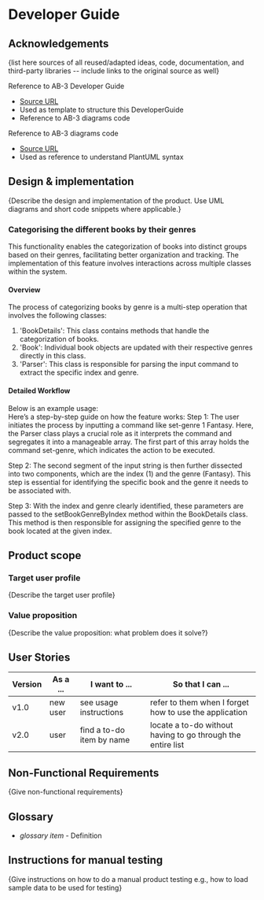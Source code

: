 # Developer Guide

## Acknowledgements

{list here sources of all reused/adapted ideas, code, documentation, and third-party libraries -- include links to the original source as well}

Reference to AB-3 Developer Guide
* [Source URL](https://se-education.org/addressbook-level3/DeveloperGuide.html#documentation-logging-testing-configuration-dev-ops)
* Used as template to structure this DeveloperGuide
* Reference to AB-3 diagrams code

Reference to AB-3 diagrams code
* [Source URL](https://github.com/se-edu/addressbook-level3/tree/master/docs/diagrams)
* Used as reference to understand PlantUML syntax


## Design & implementation

{Describe the design and implementation of the product. Use UML diagrams and short code snippets where applicable.}
### Categorising the different books by their genres
This functionality enables the categorization of books into distinct groups based on their genres, facilitating better 
organization and tracking. The implementation of this feature involves interactions across multiple classes within the 
system. 
#### Overview
The process of categorizing books by genre is a multi-step operation that involves the following classes:
1. 'BookDetails': This class contains methods that handle the categorization of books.
2. 'Book': Individual book objects are updated with their respective genres directly in this class.
3. 'Parser': This class is responsible for parsing the input command to extract the specific index and genre.

#### Detailed Workflow
Below is an example usage:  
Here’s a step-by-step guide on how the feature works:
Step 1: The user initiates the process by inputting a command like set-genre 1 Fantasy. Here, the Parser class plays a 
crucial role as it interprets the command and segregates it into a manageable array. The first part of this array holds 
the command set-genre, which indicates the action to be executed.

Step 2: The second segment of the input string is then further dissected into two components, which are the index (1) 
and the genre (Fantasy). This step is essential for identifying the specific book and the genre it needs to be 
associated with.

Step 3: With the index and genre clearly identified, these parameters are passed to the setBookGenreByIndex method 
within the BookDetails class. This method is then responsible for assigning the specified genre to the book located at 
the given index.



## Product scope
### Target user profile

{Describe the target user profile}

### Value proposition

{Describe the value proposition: what problem does it solve?}

## User Stories

|Version| As a ... | I want to ... | So that I can ...|
|--------|----------|---------------|------------------|
|v1.0|new user|see usage instructions|refer to them when I forget how to use the application|
|v2.0|user|find a to-do item by name|locate a to-do without having to go through the entire list|

## Non-Functional Requirements

{Give non-functional requirements}

## Glossary

* *glossary item* - Definition

## Instructions for manual testing

{Give instructions on how to do a manual product testing e.g., how to load sample data to be used for testing}
